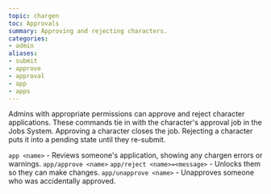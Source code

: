 ```yaml
---
topic: chargen
toc: Approvals
summary: Approving and rejecting characters.
categories:
- admin
aliases:
- submit
- approve
- approval
- app
- apps
---
```

Admins with appropriate permissions can approve and reject character applications.  These commands tie in with the character's approval job in the Jobs System.  Approving a character closes the job.  Rejecting a character puts it into a pending state until they re-submit.

`app <name>` - Reviews someone's application, showing any chargen errors or warnings.
`app/approve <name>`
`app/reject <name>=<message>` - Unlocks them so they can make changes.
`app/unapprove <name>` - Unapproves someone who was accidentally approved.
